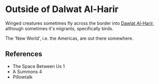 # Outside of Dalwat Al-Harir
Winged creatures sometimes fly across the border into [Dawlat Al-Harir](Location/Dawlat%20Al-Harir.md), although sometimes it's migrants, specifically birds.

The 'New World', i.e. the Americas, are out there somewhere.

## References
- The Space Between Us 1
- A Summons 4
- Pillowtalk
